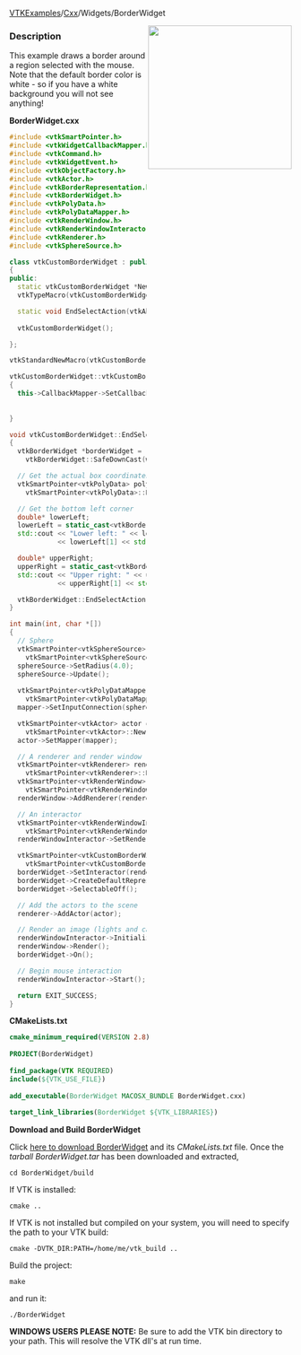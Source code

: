 [VTKExamples](/home/)/[Cxx](/Cxx)/Widgets/BorderWidget

<img align="right" src="https://github.com/lorensen/VTKExamples/blob/gh-pages/Testing/Baseline/Widgets/TestBorderWidget.png?raw=true" width="256" />

### Description
This example draws a border around a region selected with the mouse. Note that the default border color is white - so if you have a white background you will not see anything!

**BorderWidget.cxx**
```c++
#include <vtkSmartPointer.h>
#include <vtkWidgetCallbackMapper.h>
#include <vtkCommand.h>
#include <vtkWidgetEvent.h>
#include <vtkObjectFactory.h>
#include <vtkActor.h>
#include <vtkBorderRepresentation.h>
#include <vtkBorderWidget.h>
#include <vtkPolyData.h>
#include <vtkPolyDataMapper.h>
#include <vtkRenderWindow.h>
#include <vtkRenderWindowInteractor.h>
#include <vtkRenderer.h>
#include <vtkSphereSource.h>

class vtkCustomBorderWidget : public vtkBorderWidget
{
public:
  static vtkCustomBorderWidget *New();
  vtkTypeMacro(vtkCustomBorderWidget, vtkBorderWidget);

  static void EndSelectAction(vtkAbstractWidget *w);
  
  vtkCustomBorderWidget();

};

vtkStandardNewMacro(vtkCustomBorderWidget);

vtkCustomBorderWidget::vtkCustomBorderWidget()
{
  this->CallbackMapper->SetCallbackMethod(vtkCommand::MiddleButtonReleaseEvent,
                                        vtkWidgetEvent::EndSelect,
                                        this, vtkCustomBorderWidget::EndSelectAction);
}

void vtkCustomBorderWidget::EndSelectAction(vtkAbstractWidget *w)
{
  vtkBorderWidget *borderWidget =
    vtkBorderWidget::SafeDownCast(w);

  // Get the actual box coordinates/planes
  vtkSmartPointer<vtkPolyData> polydata =
    vtkSmartPointer<vtkPolyData>::New();

  // Get the bottom left corner
  double* lowerLeft;
  lowerLeft = static_cast<vtkBorderRepresentation*>(borderWidget->GetRepresentation())->GetPosition();
  std::cout << "Lower left: " << lowerLeft[0] << " "
            << lowerLeft[1] << std::endl;

  double* upperRight;
  upperRight = static_cast<vtkBorderRepresentation*>(borderWidget->GetRepresentation())->GetPosition2();
  std::cout << "Upper right: " << upperRight[0] << " "
            << upperRight[1] << std::endl;

  vtkBorderWidget::EndSelectAction(w);
}

int main(int, char *[])
{
  // Sphere
  vtkSmartPointer<vtkSphereSource> sphereSource =
    vtkSmartPointer<vtkSphereSource>::New();
  sphereSource->SetRadius(4.0);
  sphereSource->Update();
  
  vtkSmartPointer<vtkPolyDataMapper> mapper =
    vtkSmartPointer<vtkPolyDataMapper>::New();
  mapper->SetInputConnection(sphereSource->GetOutputPort());

  vtkSmartPointer<vtkActor> actor =
    vtkSmartPointer<vtkActor>::New();
  actor->SetMapper(mapper);

  // A renderer and render window
  vtkSmartPointer<vtkRenderer> renderer =
    vtkSmartPointer<vtkRenderer>::New();
  vtkSmartPointer<vtkRenderWindow> renderWindow =
    vtkSmartPointer<vtkRenderWindow>::New();
  renderWindow->AddRenderer(renderer);

  // An interactor
  vtkSmartPointer<vtkRenderWindowInteractor> renderWindowInteractor =
    vtkSmartPointer<vtkRenderWindowInteractor>::New();
  renderWindowInteractor->SetRenderWindow(renderWindow);

  vtkSmartPointer<vtkCustomBorderWidget> borderWidget =
    vtkSmartPointer<vtkCustomBorderWidget>::New();
  borderWidget->SetInteractor(renderWindowInteractor);
  borderWidget->CreateDefaultRepresentation();
  borderWidget->SelectableOff();

  // Add the actors to the scene
  renderer->AddActor(actor);

  // Render an image (lights and cameras are created automatically)
  renderWindowInteractor->Initialize();
  renderWindow->Render();
  borderWidget->On();

  // Begin mouse interaction
  renderWindowInteractor->Start();

  return EXIT_SUCCESS;
}
```
**CMakeLists.txt**
```cmake
cmake_minimum_required(VERSION 2.8)
 
PROJECT(BorderWidget)
 
find_package(VTK REQUIRED)
include(${VTK_USE_FILE})
 
add_executable(BorderWidget MACOSX_BUNDLE BorderWidget.cxx)
 
target_link_libraries(BorderWidget ${VTK_LIBRARIES})
```

**Download and Build BorderWidget**

Click [here to download BorderWidget](https://github.com/lorensen/VTKWikiExamplesTarballs/raw/master/BorderWidget.tar) and its *CMakeLists.txt* file.
Once the *tarball BorderWidget.tar* has been downloaded and extracted,
```
cd BorderWidget/build 
```
If VTK is installed:
```
cmake ..
```
If VTK is not installed but compiled on your system, you will need to specify the path to your VTK build:
```
cmake -DVTK_DIR:PATH=/home/me/vtk_build ..
```
Build the project:
```
make
```
and run it:
```
./BorderWidget
```
**WINDOWS USERS PLEASE NOTE:** Be sure to add the VTK bin directory to your path. This will resolve the VTK dll's at run time.

